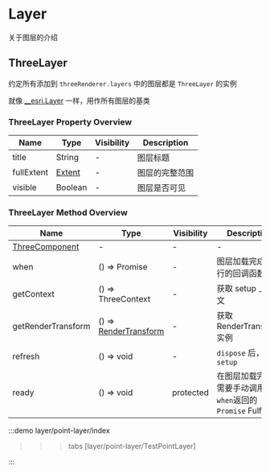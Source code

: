 # Layer

关于图层的介绍

## ThreeLayer

约定所有添加到 `threeRenderer.layers` 中的图层都是 `ThreeLayer` 的实例

就像 [__esri.Layer](https://developers.arcgis.com/javascript/latest/api-reference/esri-layers-Layer.html#properties-summary) 一样，用作所有图层的基类

### ThreeLayer Property Overview
| Name | Type | Visibility | Description |
| --- | --- | --- | --- |
| title | String | - | 图层标题 |
| fullExtent | [Extent](https://developers.arcgis.com/javascript/latest/api-reference/esri-geometry-Extent.html) | - | 图层的完整范围 |
| visible | Boolean | - | 图层是否可见 |


### ThreeLayer Method Overview
| Name | Type | Visibility | Description |
| --- | --- | --- | --- |
| [ThreeComponent](../three-renderer/+Page.md#basic) | - | - | - |
| when |() => Promise | - | 图层加载完成后执行的回调函数 |
| getContext | () => ThreeContext | - | 获取 setup 上下文 |
| getRenderTransform | () => [RenderTransform](../transform/+Page.md) | - | 获取RenderTransform 实例 |
| refresh | () => void | - | `dispose` 后，重新 `setup`   |
| ready | () => void | protected | 在图层加载完成后需要手动调用, 使 `when`返回的 `Promise` Fulfilled  |



:::demo 
layer/point-layer/index
>>>tabs
[layer/point-layer/TestPointLayer]
>>>
:::



<!-- :::demo
layer/accessor/index
::: -->
